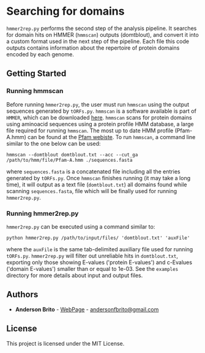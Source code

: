 # Searching for domains

`hmmer2rep.py` performs the second step of the analysis pipeline. It searches for domain hits on HMMER (`hmmscan`) outputs (domtblout), and convert it into a custom format used in the next step of the pipeline. Each file this code outputs contains information about the repertoire of protein domains encoded by each genome.

## Getting Started

### Running hmmscan

Before running `hmmer2rep.py`, the user must run `hmmscan` using the output sequences generated by `tORFs.py`. `hmmscan` is a software available is part of `HMMER`, which can be downloaded [here](http://hmmer.org/download.html). `hmmscan` scans for protein domains using aminoacid sequences using a protein profile HMM database, a large file required for running `hmmscan`. The most up to date HMM profile (Pfam-A.hmm) can be found at the [Pfam webiste](http://bit.ly/2BUXaWV). To run `hmmscan`, a command line similar to the one below can be used:

```
hmmscan --domtblout domtblout.txt --acc --cut_ga /path/to/hmm/file/Pfam-A.hmm ./sequences.fasta
```

where `sequences.fasta` is a concatenated file including all the entries generated by `tORFs.py`. Once `hmmscan` finishes running (it may take a long time), it will output as a text file (`domtblout.txt`) all domains found while scanning `sequences.fasta`, file which will be finally used for running `hmmer2rep.py`.

### Running hmmer2rep.py

`hmmer2rep.py` can be executed using a command similar to:

```
python hmmer2rep.py /path/to/input/files/ 'domtblout.txt' 'auxFile'
```

where the `auxFile` is the same tab-delimited auxiliary file used for running `tORFs.py`. `hmmer2rep.py` will filter out unreliable hits in `domtblout.txt`, exporting only those showing E-values ('protein E-values') and c-Evalues ('domain E-values') smaller than or equal to 1e-03. See the `examples` directory for more details about input and output files.


## Authors

* **Anderson Brito** - [WebPage](https://andersonbrito.github.io/) - andersonfbrito@gmail.com

## License

This project is licensed under the MIT License.

<!---
--->
